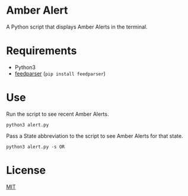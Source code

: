 # Amber Alert

A Python script that displays Amber Alerts in the terminal.

# Requirements

* Python3
* [feedparser](https://pypi.org/project/feedparser/) (`pip install feedparser`)

# Use

Run the script to see recent Amber Alerts.

`python3 alert.py`

Pass a State abbreviation to the script to see Amber Alerts for that state.

`python3 alert.py -s OR`

# License

[MIT](https://mit-license.org/)
